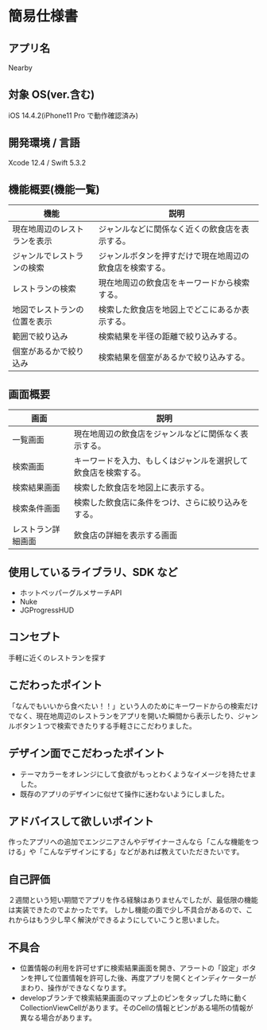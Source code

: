 # 簡易仕様書

## アプリ名
Nearby

## 対象 OS(ver.含む)
iOS 14.4.2(iPhone11 Pro で動作確認済み)

## 開発環境 / 言語
Xcode 12.4 / Swift 5.3.2 

## 機能概要(機能一覧)
| 機能                          | 説明                                                     | 
| ----------------------------- | -------------------------------------------------------- | 
|  現在地周辺のレストランを表示 | ジャンルなどに関係なく近くの飲食店を表示する。           | 
| ジャンルでレストランの検索    | ジャンルボタンを押すだけで現在地周辺の飲食店を検索する。 | 
| レストランの検索              | 現在地周辺の飲食店をキーワードから検索する。               | 
| 地図でレストランの位置を表示  | 検索した飲食店を地図上でどこにあるか表示する。           | 
| 範囲で絞り込み                | 検索結果を半径の距離で絞り込みする。                     | 
| 個室があるかで絞り込み        | 検索結果を個室があるかで絞り込みする。                   |

## 画面概要
| 画面               | 説明                                                           | 
| ------------------ | -------------------------------------------------------------- | 
|  一覧画面          | 現在地周辺の飲食店をジャンルなどに関係なく表示する。         | 
| 検索画面           | キーワードを入力、もしくはジャンルを選択して飲食店を検索する。 | 
| 検索結果画面       | 検索した飲食店を地図上に表示する。                             | 
| 検索条件画面       | 検索した飲食店に条件をつけ、さらに絞り込みをする。             | 
| レストラン詳細画面 | 飲食店の詳細を表示する画面                                     | 

## 使用しているライブラリ、SDK など
- ホットペッパーグルメサーチAPI
- Nuke
- JGProgressHUD

## コンセプト
手軽に近くのレストランを探す

## こだわったポイント
「なんでもいいから食べたい！！」という人のためにキーワードからの検索だけでなく、現在地周辺のレストランをアプリを開いた瞬間から表示したり、ジャンルボタン１つで検索できたりする手軽さにこだわりました。

## デザイン面でこだわったポイント
- テーマカラーをオレンジにして食欲がもっとわくようなイメージを持たせました。
- 既存のアプリのデザインに似せて操作に迷わないようにしました。

## アドバイスして欲しいポイント
作ったアプリへの追加でエンジニアさんやデザイナーさんなら「こんな機能をつける」や「こんなデザインにする」などがあれば教えていただきたいです。

## 自己評価
２週間という短い期間でアプリを作る経験はありませんでしたが、最低限の機能は実装できたのでよかったです。
しかし機能の面で少し不具合があるので、これからはもう少し早く解決ができるようにしていこうと思いました。

## 不具合
- 位置情報の利用を許可せずに検索結果画面を開き、アラートの「設定」ボタンを押して位置情報を許可した後、再度アプリを開くとインディケーターがまわり、操作ができなくなります。
- developブランチで検索結果画面のマップ上のピンをタップした時に動くCollectionViewCellがあります。そのCellの情報とピンがある場所の情報が異なる場合があります。
